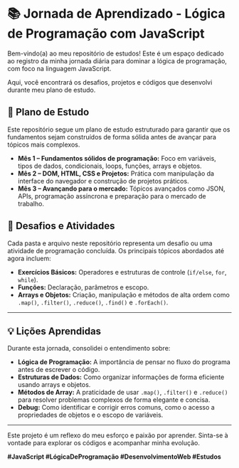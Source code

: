 # 📚 Jornada de Aprendizado - Lógica de Programação com JavaScript

Bem-vindo(a) ao meu repositório de estudos! Este é um espaço dedicado ao registro da minha jornada diária para dominar a lógica de programação, com foco na linguagem JavaScript.

Aqui, você encontrará os desafios, projetos e códigos que desenvolvi durante meu plano de estudo.

## 📅 Plano de Estudo

Este repositório segue um plano de estudo estruturado para garantir que os fundamentos sejam construídos de forma sólida antes de avançar para tópicos mais complexos.

- **Mês 1 – Fundamentos sólidos de programação:** Foco em variáveis, tipos de dados, condicionais, loops, funções, arrays e objetos.
- **Mês 2 – DOM, HTML, CSS e Projetos:** Prática com manipulação da interface do navegador e construção de projetos práticos.
- **Mês 3 – Avançando para o mercado:** Tópicos avançados como JSON, APIs, programação assíncrona e preparação para o mercado de trabalho.

## 🚀 Desafios e Atividades

Cada pasta e arquivo neste repositório representa um desafio ou uma atividade de programação concluída. Os principais tópicos abordados até agora incluem:

- **Exercícios Básicos:** Operadores e estruturas de controle (`if/else`, `for`, `while`).
- **Funções:** Declaração, parâmetros e escopo.
- **Arrays e Objetos:** Criação, manipulação e métodos de alta ordem como `.map()`, `.filter()`, `.reduce()`, `.find()` e `.forEach()`.

---

## 💡 Lições Aprendidas

Durante esta jornada, consolidei o entendimento sobre:

- **Lógica de Programação:** A importância de pensar no fluxo do programa antes de escrever o código.
- **Estruturas de Dados:** Como organizar informações de forma eficiente usando arrays e objetos.
- **Métodos de Array:** A praticidade de usar `.map()`, `.filter()` e `.reduce()` para resolver problemas complexos de forma elegante e concisa.
- **Debug:** Como identificar e corrigir erros comuns, como o acesso a propriedades de objetos e o escopo de variáveis.

---

Este projeto é um reflexo do meu esforço e paixão por aprender. Sinta-se à vontade para explorar os códigos e acompanhar minha evolução.

**#JavaScript #LógicaDeProgramação #DesenvolvimentoWeb #Estudos**
